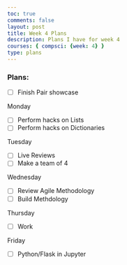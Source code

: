 ```yaml
---
toc: true
comments: false
layout: post
title: Week 4 Plans
description: Plans I have for week 4
courses: { compsci: {week: 4} }
type: plans
---
```


### Plans:
- [ ] Finish Pair showcase

Monday
- [ ] Perform hacks on Lists
- [ ] Perform hacks on Dictionaries

Tuesday
- [ ] Live Reviews
- [ ] Make a team of 4

 Wednesday
 - [ ] Review Agile Methodology
 - [ ] Build Methdology

 Thursday
 - [ ] Work

 Friday
 - [ ] Python/Flask in Jupyter